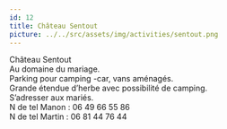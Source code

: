 ```yaml
---
id: 12
title: Château Sentout
picture: ../../src/assets/img/activities/sentout.png
---
```

Château Sentout  
Au domaine du mariage.  
Parking pour camping -car, vans aménagés.  
Grande étendue d’herbe avec possibilité de camping.  
S’adresser aux mariés.  
N de tel Manon : 06 49 66 55 86  
N de tel Martin : 06 81 44 76 44  
